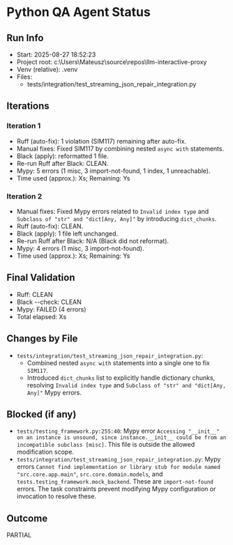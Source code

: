 # Python QA Agent Status

## Run Info
- Start: 2025-08-27 18:52:23
- Project root: c:\Users\Mateusz\source\repos\llm-interactive-proxy
- Venv (relative): .venv
- Files:
  - tests/integration/test_streaming_json_repair_integration.py

## Iterations
### Iteration 1
- Ruff (auto-fix): 1 violation (SIM117) remaining after auto-fix.
- Manual fixes: Fixed SIM117 by combining nested `async with` statements.
- Black (apply): reformatted 1 file.
- Re-run Ruff after Black: CLEAN.
- Mypy: 5 errors (1 misc, 3 import-not-found, 1 index, 1 unreachable).
- Time used (approx.): Xs; Remaining: Ys

### Iteration 2
- Manual fixes: Fixed Mypy errors related to `Invalid index type` and `Subclass of "str" and "dict[Any, Any]"` by introducing `dict_chunks`.
- Ruff (auto-fix): CLEAN.
- Black (apply): 1 file left unchanged.
- Re-run Ruff after Black: N/A (Black did not reformat).
- Mypy: 4 errors (1 misc, 3 import-not-found).
- Time used (approx.): Xs; Remaining: Ys

## Final Validation
- Ruff: CLEAN
- Black --check: CLEAN
- Mypy: FAILED (4 errors)
- Total elapsed: Xs

## Changes by File
- `tests/integration/test_streaming_json_repair_integration.py`:
    - Combined nested `async with` statements into a single one to fix `SIM117`.
    - Introduced `dict_chunks` list to explicitly handle dictionary chunks, resolving `Invalid index type` and `Subclass of "str" and "dict[Any, Any]"` Mypy errors.

## Blocked (if any)
- `tests/testing_framework.py:255:40`: Mypy error `Accessing "__init__" on an instance is unsound, since instance.__init__ could be from an incompatible subclass [misc]`. This file is outside the allowed modification scope.
- `tests/integration/test_streaming_json_repair_integration.py`: Mypy errors `Cannot find implementation or library stub for module named "src.core.app.main"`, `src.core.domain.models`, and `tests.testing_framework.mock_backend`. These are `import-not-found` errors. The task constraints prevent modifying Mypy configuration or invocation to resolve these.

## Outcome
PARTIAL